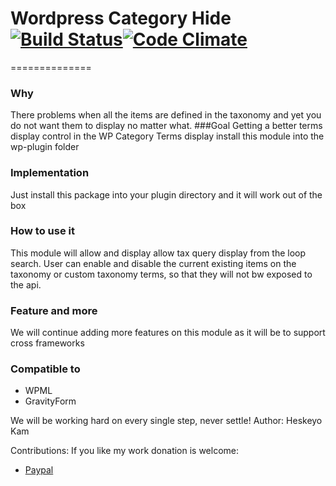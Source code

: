 # Wordpress Category Hide [![Build Status](https://travis-ci.org/jjhesk/CategoryHide-Wordpress.svg)](https://travis-ci.org/jjhesk/CategoryHide-Wordpress)[![Code Climate](https://codeclimate.com/github/jjhesk/CategoryHide-Wordpress/badges/gpa.svg)](https://codeclimate.com/github/jjhesk/CategoryHide-Wordpress)
==============

### Why
There problems when all the items are defined in the taxonomy and yet you do not want them to display no matter what.
###Goal
Getting a better terms display control in the WP Category Terms display
install this module into the wp-plugin folder
### Implementation
Just install this package into your plugin directory and it will work out of the box
### How to use it
This module will allow and display allow tax query display from the loop search. User can enable and disable the current existing items on the taxonomy or custom taxonomy terms, so that they will not bw exposed to the api.
### Feature and more
We will continue adding more features on this module as it will be to support cross frameworks
### Compatible to
 - WPML
 - GravityForm




We will be working hard on every single step, never settle!
Author: Heskeyo Kam

Contributions: 
If you like my work donation is welcome:
 - [Paypal](https://www.paypal.com/cgi-bin/webscr?cmd=_xclick&business=ooxfordck@gmail.com&currency_code=&amount=&return=&item_name=Donation+catehide)

